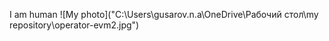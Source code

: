 I am human
![My photo]("C:\Users\gusarov.n.a\OneDrive\Рабочий стол\my repository\operator-evm2.jpg")
